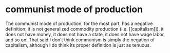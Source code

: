# communist mode of production

The communist mode of production, for the most part, has a negative definition: it is not generalized commodity production (i.e. [[capitalism]]), it does not have money, it does not have a state, it does not have wage labor, and so on. That said I don&rsquo;t think communism is simply the negation of capitalism, although I do think its proper definition is just as tenuous.

